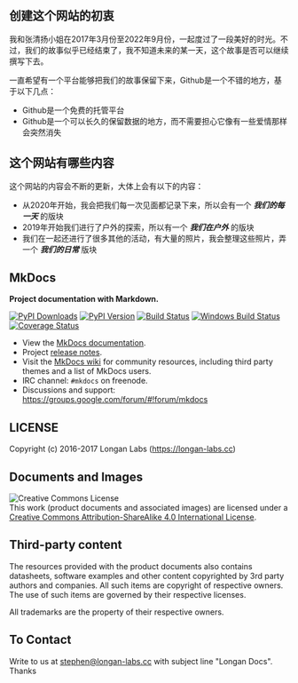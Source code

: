 ## 创建这个网站的初衷

我和张清扬小姐在2017年3月份至2022年9月份，一起度过了一段美好的时光。不过，我们的故事似乎已经结束了，我不知道未来的某一天，这个故事是否可以继续撰写下去。

一直希望有一个平台能够把我们的故事保留下来，Github是一个不错的地方，基于以下几点：

* Github是一个免费的托管平台
* Github是一个可以长久的保留数据的地方，而不需要担心它像有一些爱情那样会突然消失

## 这个网站有哪些内容

这个网站的内容会不断的更新，大体上会有以下的内容：

* 从2020年开始，我会把我们每一次见面都记录下来，所以会有一个 ***我们的每一天*** 的版块
* 2019年开始我们进行了户外的探索，所以有一个 ***我们在户外*** 的版块
* 我们在一起还进行了很多其他的活动，有大量的照片，我会整理这些照片，弄一个 ***我们的日常*** 版块

## MkDocs

**Project documentation with Markdown.**


[![PyPI Downloads][pypi-dl-image]][pypi-dl-link]
[![PyPI Version][pypi-v-image]][pypi-v-link]
[![Build Status][travis-image]][travis-link]
[![Windows Build Status][appveyor-image]][appveyor-link]
[![Coverage Status][codecov-image]][codecov-link]

- View the [MkDocs documentation][mkdocs].
- Project [release notes][release-notes].
- Visit the [MkDocs wiki](https://github.com/mkdocs/mkdocs/wiki) for community
  resources, including third party themes and a list of MkDocs users.
- IRC channel: `#mkdocs` on freenode.
- Discussions and support: <https://groups.google.com/forum/#!forum/mkdocs>

[appveyor-image]: https://img.shields.io/appveyor/ci/d0ugal/mkdocs/master.png
[appveyor-link]: https://ci.appveyor.com/project/d0ugal/mkdocs
[codecov-image]: http://codecov.io/github/mkdocs/mkdocs/coverage.svg?branch=master
[codecov-link]: http://codecov.io/github/mkdocs/mkdocs?branch=master
[landscape-image]: https://landscape.io/github/mkdocs/mkdocs/master/landscape.svg?style=flat-square
[landscape-link]: https://landscape.io/github/mkdocs/mkdocs/master
[pypi-dl-image]: https://img.shields.io/pypi/dm/mkdocs.png
[pypi-dl-link]: https://pypi.python.org/pypi/mkdocs
[pypi-v-image]: https://img.shields.io/pypi/v/mkdocs.png
[pypi-v-link]: https://pypi.python.org/pypi/mkdocs
[travis-image]: https://img.shields.io/travis/mkdocs/mkdocs/master.png
[travis-link]: https://travis-ci.org/mkdocs/mkdocs

[mkdocs]: http://www.mkdocs.org
[release-notes]: http://www.mkdocs.org/about/release-notes/

LICENSE
-------
Copyright (c) 2016-2017 Longan Labs (https://longan-labs.cc)

Documents and Images
---

<img alt="Creative Commons License" style="border-width:0" src="https://i.creativecommons.org/l/by-sa/4.0/88x31.png" /></a><br />
This work (product documents and associated images) are licensed under a <a rel="license" href="http://creativecommons.org/licenses/by-sa/4.0/">Creative Commons Attribution-ShareAlike 4.0 International License</a>. <a rel="license" href="http://creativecommons.org/licenses/by-sa/4.0/"> </a>

## Third-party content
The resources provided with the product documents also contains datasheets, software examples and other content copyrighted by 3rd party authors and companies. All such items are copyright of respective owners. The use of such items are governed by their respective licenses. 

All trademarks are the property of their respective owners.

## To Contact

Write to us at [stephen@longan-labs.cc](stephen@longan-labs.cc) with subject line "Longan Docs". Thanks


